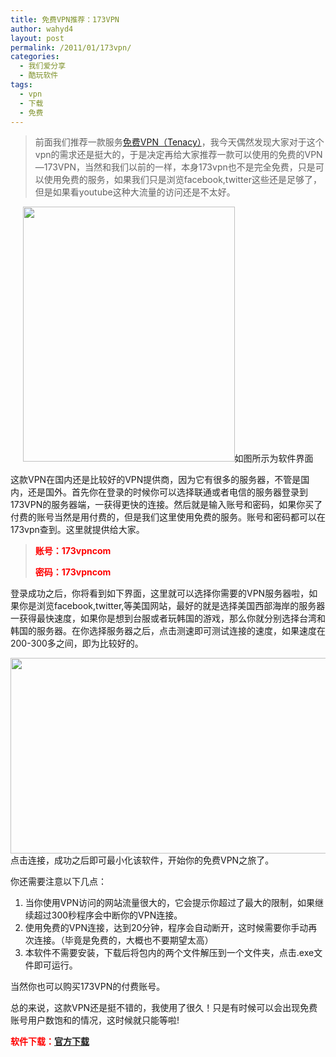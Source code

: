 ```yaml
---
title: 免费VPN推荐：173VPN
author: wahyd4
layout: post
permalink: /2011/01/173vpn/
categories:
  - 我们爱分享
  - 酷玩软件
tags:
  - vpn
  - 下载
  - 免费
---
```

> 前面我们推荐一款服务<a href="http://www.junv.info/734.html" target="_blank">免费VPN（Tenacy）</a>，我今天偶然发现大家对于这个vpn的需求还是挺大的，于是决定再给大家推荐一款可以使用的免费的VPN—173VPN，当然和我们以前的一样，本身173vpn也不是完全免费，只是可以使用免费的服务，如果我们只是浏览facebook,twitter这些还是足够了，但是如果看youtube这种大流量的访问还是不太好。

<p style="text-align: center;">
  <a href="/images/2011/01/1-19-1.jpg"><img class="aligncenter size-full wp-image-1329" title="1-19-1" src="/images/2011/01/1-19-1.jpg" alt="" width="339" height="408" /></a>如图所示为软件界面
</p>

这款VPN在国内还是比较好的VPN提供商，因为它有很多的服务器，不管是国内，还是国外。首先你在登录的时候你可以选择联通或者电信的服务器登录到173VPN的服务器端，一获得更快的连接。然后就是输入账号和密码，如果你买了付费的账号当然是用付费的，但是我们这里使用免费的服务。账号和密码都可以在173vpn查到。这里就提供给大家。

> **<span style="color: #ff0000;">账号：173vpncom</span>**
> 
> **<span style="color: #ff0000;">密码：173vpncom</span>**

登录成功之后，你将看到如下界面，这里就可以选择你需要的VPN服务器啦，如果你是浏览facebook,twitter,等美国网站，最好的就是选择美国西部海岸的服务器一获得最快速度，如果你是想到台服或者玩韩国的游戏，那么你就分别选择台湾和韩国的服务器。在你选择服务器之后，点击测速即可测试连接的速度，如果速度在200-300多之间，即为比较好的。

[<img class="aligncenter size-full wp-image-1330" title="1-19-2_conew1" src="/images/2011/01/1-19-2_conew1.jpg" alt="" width="599" height="313" />][1]点击连接，成功之后即可最小化该软件，开始你的免费VPN之旅了。

你还需要注意以下几点：

1.  当你使用VPN访问的网站流量很大的，它会提示你超过了最大的限制，如果继续超过300秒程序会中断你的VPN连接。
2.  使用免费的VPN连接，达到20分钟，程序会自动断开，这时候需要你手动再次连接。（毕竟是免费的，大概也不要期望太高）
3.  本软件不需要安装，下载后将包内的两个文件解压到一个文件夹，点击.exe文件即可运行。

当然你也可以购买173VPN的付费账号。

总的来说，这款VPN还是挺不错的，我使用了很久！只是有时候可以会出现免费账号用户数饱和的情况，这时候就只能等啦!

<span style="color: #ff0000;"><strong>软件下载：<a href="http://www.173vpn.com/173vpn.rar" target="_blank">官方下载</a> </strong></span>

 [1]: /images/2011/01/1-19-2_conew1.jpg